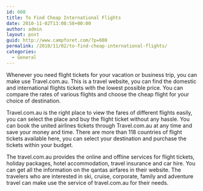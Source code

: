 ```yaml
---
id: 608
title: To Find Cheap International Flights
date: 2010-11-02T13:08:58+00:00
author: admin
layout: post
guid: http://www.campforet.com/?p=608
permalink: /2010/11/02/to-find-cheap-international-flights/
categories:
  - General
---
```

Whenever you need flight tickets for your vacation or business trip, you can make use Travel.com.au. This is a travel website, you can find the domestic and international flights tickets with the lowest possible price. You can compare the rates of various flights and choose the cheap flight for your choice of destination.

Travel.com.au is the right place to view the fares of different flights easily, you can select the place and buy the flight ticket without any hassle. You can book the united airlines tickets through Travel.com.au at any time and save your money and time. There are more than 118 countries of flight tickets available here, you can select your destination and purchase the tickets within your budget.

The travel.com.au provides the online and offline services for flight tickets, holiday packages, hotel accommodation, travel insurance and car hire. You can get all the information on the qantas airfares in their website. The travelers who are interested in ski, cruise, corporate, family and adventure travel can make use the service of travel.com.au for their needs.